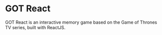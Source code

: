 # GOT React

GOT React is an interactive memory game based on the Game of Thrones TV series, built with ReactJS.
